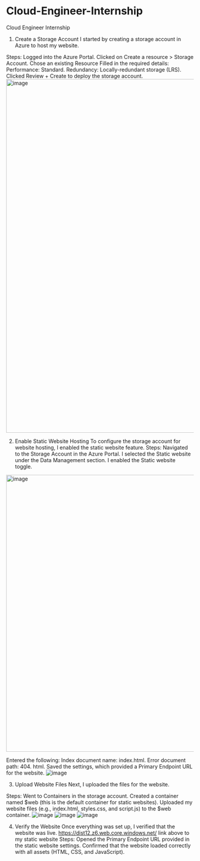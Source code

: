 # Cloud-Engineer-Internship
Cloud Engineer Internship
1. Create a Storage Account
I started by creating a storage account in Azure to host my website.

Steps:
Logged into the Azure Portal.
Clicked on Create a resource > Storage Account.
Chose an existing Resource 
Filled in the required details:
Performance: Standard.
Redundancy: Locally-redundant storage (LRS).
Clicked Review + Create to deploy the storage account.
<img width="949" alt="image" src="https://github.com/user-attachments/assets/5708122e-4ec0-4575-926b-3a57ac75df87">


2. Enable Static Website Hosting
To configure the storage account for website hosting, I enabled the static website feature.
Steps:
Navigated to the Storage Account in the Azure Portal.
I selected the Static website under the Data Management section.
I enabled the Static website toggle.
<img width="743" alt="image" src="https://github.com/user-attachments/assets/ad6ccb16-be1f-4c80-b4a4-f32ebf816b39">

Entered the following:
Index document name: index.html.
Error document path: 404. html.
Saved the settings, which provided a Primary Endpoint URL for the website.
![image](https://github.com/user-attachments/assets/9688c38d-0858-4e71-afd5-f2fb26d4deb5)



3. Upload Website Files
Next, I uploaded the files for the website.

Steps:
Went to Containers in the storage account.
Created a container named \$web (this is the default container for static websites).
Uploaded my website files (e.g., index.html, styles.css, and script.js) to the \$web container.
![image](https://github.com/user-attachments/assets/1ead8cb3-7bb4-486e-98eb-8e161e4da87a)
![image](https://github.com/user-attachments/assets/71ca3647-e07d-487a-913e-8a747085d418)
![image](https://github.com/user-attachments/assets/e50026ee-bcb7-4560-be48-99373d159822)



4. Verify the Website
Once everything was set up, I verified that the website was live.
https://dist12.z6.web.core.windows.net/
link above to my static website
Steps:
Opened the Primary Endpoint URL provided in the static website settings.
Confirmed that the website loaded correctly with all assets (HTML, CSS, and JavaScript).
